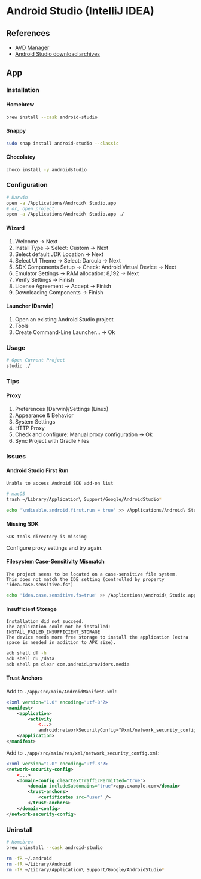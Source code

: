 # Android Studio (IntelliJ IDEA)

## References

- [AVD Manager](https://developer.android.com/studio/run/managing-avds)
- [Android Studio download archives](https://developer.android.com/studio/archive)

## App

### Installation

#### Homebrew

```sh
brew install --cask android-studio
```

#### Snappy

```sh
sudo snap install android-studio --classic
```

<!-- #### APT

```sh
wget -O - 'https://dl.google.com/dl/android/studio/ide-zips/3.5.2.0/android-studio-ide-191.5977832-linux.tar.gz' | \
  tar -xz
``` -->

#### Chocolatey

```sh
choco install -y androidstudio
```

### Configuration

```sh
# Darwin
open -a /Applications/Android\ Studio.app
# or, open project
open -a /Applications/Android\ Studio.app ./
```

#### Wizard

1. Welcome -> Next
2. Install Type -> Select: Custom -> Next
3. Select default JDK Location -> Next
4. Select UI Theme -> Select: Darcula -> Next
5. SDK Components Setup -> Check: Android Virtual Device -> Next
6. Emulator Settings -> RAM allocation: 8,192 -> Next
7. Verify Settings -> Finish
8. License Agreement -> Accept -> Finish
9. Downloading Components -> Finish

#### Launcher (Darwin)

1. Open an existing Android Studio project
2. Tools
3. Create Command-Line Launcher... -> Ok

### Usage

```sh
# Open Current Project
studio ./
```

### Tips

#### Proxy

1. Preferences (Darwin)/Settings (Linux)
2. Appearance & Behavior
3. System Settings
4. HTTP Proxy
5. Check and configure: Manual proxy configuration -> Ok
6. Sync Project with Gradle Files

### Issues

#### Android Studio First Run

```log
Unable to access Android SDK add-on list
```

```sh
# macOS
trash ~/Library/Application\ Support/Google/AndroidStudio*

echo '\ndisable.android.first.run = true' >> /Applications/Android\ Studio.app/Contents/bin/idea.properties
```

#### Missing SDK

```log
SDK tools directory is missing
```

Configure proxy settings and try again.

#### Filesystem Case-Sensitivity Mismatch

```log
The project seems to be located on a case-sensitive file system.
This does not match the IDE setting (controlled by property "idea.case.sensitive.fs")
```

```sh
echo 'idea.case.sensitive.fs=true' >> /Applications/Android\ Studio.app/Contents/bin/idea.properties
```

#### Insufficient Storage

```log
Installation did not succeed.
The application could not be installed: INSTALL_FAILED_INSUFFICIENT_STORAGE
The device needs more free storage to install the application (extra space is needed in addition to APK size).
```

```sh
adb shell df -h
adb shell du /data
adb shell pm clear com.android.providers.media
```

#### Trust Anchors

Add to `./app/src/main/AndroidManifest.xml`:

```xml
<?xml version="1.0" encoding="utf-8"?>
<manifest>
    <application>
        <activity
            <...>
            android:networkSecurityConfig="@xml/network_security_config"></activity>
    </application>
</manifest>
```

Add to `./app/src/main/res/xml/network_security_config.xml`:

```xml
<?xml version="1.0" encoding="utf-8"?>
<network-security-config>
    <...>
    <domain-config cleartextTrafficPermitted="true">
        <domain includeSubdomains="true">app.example.com</domain>
        <trust-anchors>
            <certificates src="user" />
        </trust-anchors>
    </domain-config>
</network-security-config>
```

### Uninstall

```sh
# Homebrew
brew uninstall --cask android-studio

rm -fR ~/.android
rm -fR ~/Library/Android
rm -fR ~/Library/Application\ Support/Google/AndroidStudio*
```
